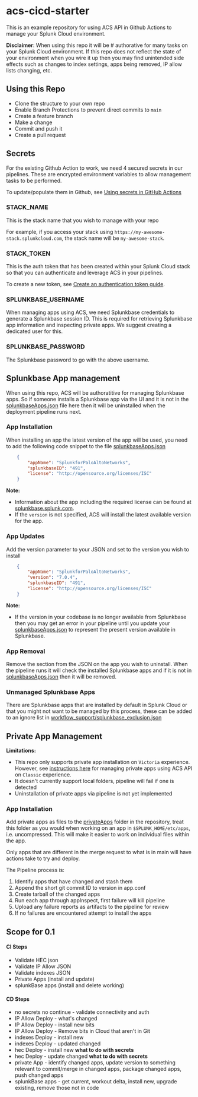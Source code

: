 # acs-cicd-starter

This is an example repository for using ACS API in Github Actions to manage your Splunk Cloud environment.

**Disclaimer**:  When using this repo it will be # authorative for many tasks on your Splunk Cloud environment.  If this repo does not reflect the state of your environment when you wire it up then you may find unintended side effects such as changes to index settings, apps being removed, IP allow lists changing, etc.  

## Using this Repo

- Clone the structure to your own repo
- Enable Branch Protections to prevent direct commits to `main`
- Create a feature branch
- Make a change
- Commit and push it
- Create a pull request

## Secrets

For the existing Github Action to work, we need 4 secured secrets in our pipelines. These are encrypted environment variables to allow management tasks to be performed.

To update/populate them in Github, see [Using secrets in GitHub Actions](https://docs.github.com/en/actions/security-guides/using-secrets-in-github-actions)


### STACK_NAME

This is the stack name that you wish to manage with your repo

For example, if you access your stack using `https://my-awesome-stack.splunkcloud.com`, the stack name will be `my-awesome-stack`.

### STACK_TOKEN

This is the auth token that has been created within your Splunk Cloud stack so that you can authenticate and leverage ACS in your pipelines.

To create a new token, see [Create an authentication token guide](https://docs.splunk.com/Documentation/SplunkCloud/9.0.2209/Config/ACSusage#Create_an_authentication_token).

### SPLUNKBASE_USERNAME

When managing apps using ACS, we need Splunkbase credentials to generate a Splunkbase session ID. This is required for retrieving Splunkbase app information and inspecting private apps. We suggest creating a dedicated user for this.

### SPLUNKBASE_PASSWORD

The Splunkbase password to go with the above username.

## Splunkbase App management

When using this repo, ACS will be authoratitive for managing Splunkbase apps. So if someone installs a Splunkbase app via the UI and it is not in the [splunkbaseApps.json](./splunkbaseApps.json) file here then it will be uninstalled when the deployment pipeline runs next.

### App Installation

When installing an app the latest version of the app will be used, you need to add the following code snippet to the file [splunkbaseApps.json](./splunkbaseApps.json)

```json
    {
        "appName": "SplunkforPaloAltoNetworks",
        "splunkbaseID": "491",
        "license": "http://opensource.org/licenses/ISC"
    }
```

**Note:**
- Information about the app including the required license can be found at [splunkbase.splunk.com](https://splunkbase.splunk.com/).
- If the `version` is not specified, ACS will install the latest available version for the app.

### App Updates

Add the version parameter to your JSON and set to the version you wish to install

```json
    {
        "appName": "SplunkforPaloAltoNetworks",
        "version": "7.0.4",
        "splunkbaseID": "491",
        "license": "http://opensource.org/licenses/ISC"
    }
```

**Note:**
- If the version in your codebase is no longer available from Splunkbase then you may get an error in your pipeline until you update your [splunkbaseApps.json](./splunkbaseApps.json) to represent the present version available in Splunkbase.

### App Removal

Remove the section from the JSON on the app you wish to uninstall. When the pipeline runs it will check the installed Splunkbase apps and if it is not in [splunkbaseApps.json](./splunkbaseApps.json) then it will be removed.

### Unmanaged Splunkbase Apps

There are Splunkbase apps that are installed by default in Splunk Cloud or that you might not want to be managed by this process, these can be added to an ignore list in [workflow_support/splunkbase_exclusion.json](./workflow_support/splunkbase_exclusion.json)

## Private App Management

**Limitations:**
- This repo only supports private app installation on `Victoria` experience. However, see [instructions here](https://docs.splunk.com/Documentation/SplunkCloud/latest/Config/ManageApps#Manage_private_apps_using_the_ACS_API_on_Classic_Experience) for managing private apps using ACS API on `Classic` experience.
- It doesn't currently support local folders, pipeline will fail if one is detected
- Uninstallation of private apps via pipeline is not yet implemented

### App Installation

Add private apps as files to the [privateApps](./privateApps/) folder in the repository, treat this folder as you would when working on an app in `$SPLUNK_HOME/etc/apps`, i.e. uncompressed. This will make it easier to work on individual files within the app.

Only apps that are different in the merge request to what is in main will have actions take to try and deploy.

The Pipeline process is:
1. Identify apps that have changed and stash them
2. Append the short git commit ID to version in app.conf
3. Create tarball of the changed apps
4. Run each app through appInspect, first failure will kill pipeline
5. Upload any failure reports as artifacts to the pipeline for review
6. If no failures are encountered attempt to install the apps

## Scope for 0.1

#### CI Steps ####

- Validate HEC json
- Validate IP Allow JSON
- Validate indexes JSON
- Private Apps (install and update)
- splunkBase apps (install and delete working)

#### CD Steps ####

- no secrets no continue - validate connectivity and auth
- IP Allow Deploy - what's changed
- IP Allow Deploy - install new bits
- IP Allow Deploy - Remove bits in Cloud that aren't in Git
- indexes Deploy - install new
- indexes Deploy - updated changed
- hec Deploy - install new  **what to do with secrets**
- hec Deploy - update changed **what to do with secrets**
- private App - identify changed apps, update version to something relevant to commit/merge in changed apps, package changed apps, push changed apps
- splunkBase apps - get current, workout delta, install new, upgrade existing, remove those not in code

